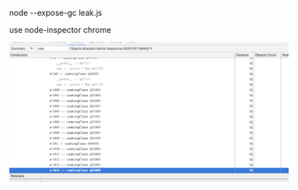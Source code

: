 node --expose-gc leak.js

use node-inspector chrome

![Alt text](./dump.png?raw=true "Leaky Class")
